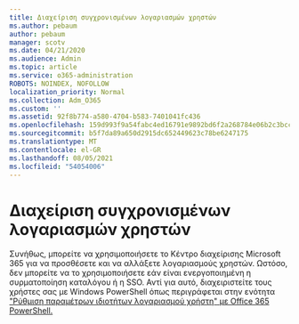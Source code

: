 ```yaml
---
title: Διαχείριση συγχρονισμένων λογαριασμών χρηστών
ms.author: pebaum
author: pebaum
manager: scotv
ms.date: 04/21/2020
ms.audience: Admin
ms.topic: article
ms.service: o365-administration
ROBOTS: NOINDEX, NOFOLLOW
localization_priority: Normal
ms.collection: Adm_O365
ms.custom: ''
ms.assetid: 92f8b774-a580-4704-b583-7401041fc436
ms.openlocfilehash: 159d993f9a54fabc4ed16791e9892bd6f2a268784e06b2c3bccdcab39544349d
ms.sourcegitcommit: b5f7da89a650d2915dc652449623c78be6247175
ms.translationtype: MT
ms.contentlocale: el-GR
ms.lasthandoff: 08/05/2021
ms.locfileid: "54054006"
---
```

# <a name="manage-synchronized-user-accounts"></a>Διαχείριση συγχρονισμένων λογαριασμών χρηστών

Συνήθως, μπορείτε να χρησιμοποιήσετε το Κέντρο διαχείρισης Microsoft 365 για να προσθέσετε και να αλλάξετε λογαριασμούς χρηστών. Ωστόσο, δεν μπορείτε να το χρησιμοποιήσετε εάν είναι ενεργοποιημένη η συρματοποίηση καταλόγου ή η SSO. Αντί για αυτό, διαχειριστείτε τους χρήστες σας με Windows PowerShell όπως περιγράφεται στην ενότητα ["Ρύθμιση παραμέτρων ιδιοτήτων λογαριασμού χρήστη" με Office 365 PowerShell.](https://docs.microsoft.com/office365/enterprise/powershell/configure-user-account-properties-with-office-365-powershell ) 
  

